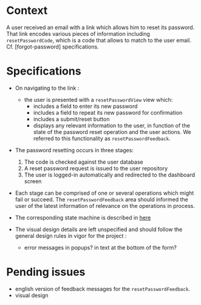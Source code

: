 # Context
A user received an email with a link which allows him to reset its password. That link encodes various pieces of information including `resetPasswordCode`, which is a code that allows to match to the user email. Cf. [forgot-password] specifications.

# Specifications
- On navigating to the link :
  - the user is presented with a `resetPasswordView` view which:
    - includes a field to enter its new password
    - includes a field to repeat its new password for confirmation
    - includes a submit/reset button
    - displays any relevant information to the user, in function of the state of the password reset operation and the user actions. We referred to this functionality as `resetPasswordFeedback`.

- The password resetting occurs in three stages:
  1. The code is checked against the user database
  2. A reset password request is issued to the user repository
  3. The user is logged-in automatically and redirected to the dashboard screen

- Each stage can be comprised of one or several operations which might fail or succeed. The `resetPasswordFeedback` area should informed the user of the latest information of relevance on the operations in process.

- The corresponding state machine is described in [here](./reset-password-fsm-detailed.pdf)

- The visual design details are left unspecified and should follow the general design rules in vigor for the project :
  - error messages in popups? in text at the bottom of the form?

# Pending issues
- english version of feedback messages for the `resetPasswordFeedback`.
- visual design
